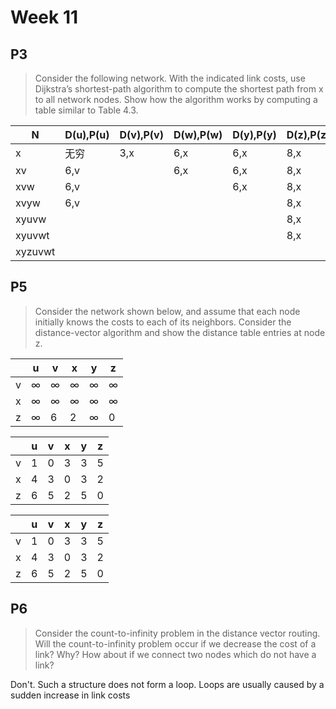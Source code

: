 # Week 11

## P3

> Consider the following network. With the indicated link costs, use Dijkstra’s shortest-path algorithm to compute the shortest path from x to all network nodes. Show how the algorithm works by computing a table similar to Table 4.3.

| N       | D(u),P(u) | D(v),P(v) | D(w),P(w) | D(y),P(y) | D(z),P(z) | D(t),P(t) |
| ------- | --------- | --------- | --------- | --------- | --------- | --------- |
| x       | 无穷      | 3,x       | 6,x       | 6,x       | 8,x       | 无穷      |
| xv      | 6,v       |           | 6,x       | 6,x       | 8,x       | 7,x       |
| xvw     | 6,v       |           |           | 6,x       | 8,x       | 7,x       |
| xvyw    | 6,v       |           |           |           | 8,x       | 7,x       |
| xyuvw   |           |           |           |           | 8,x       | 7,x       |
| xyuvwt  |           |           |           |           | 8,x       |           |
| xyzuvwt |           |           |           |           |           |           |



## P5

> Consider the network shown below, and assume that each node initially knows the costs to each of its neighbors. Consider the distance-vector algorithm and show the distance table entries at node z.

|      | u    | v    | x    | y    | z    |
| ---- | ---- | ---- | ---- | ---- | ---- |
| v    | ∞    | ∞    | ∞    | ∞    | ∞    |
| x    | ∞    | ∞    | ∞    | ∞    | ∞    |
| z    | ∞    | 6    | 2    | ∞    | 0    |

|      | u    | v    | x    | y    | z    |
| ---- | ---- | ---- | ---- | ---- | ---- |
| v    | 1    | 0    | 3    | 3    | 5    |
| x    | 4    | 3    | 0    | 3    | 2    |
| z    | 6    | 5    | 2    | 5    | 0    |

|      | u    | v    | x    | y    | z    |
| ---- | ---- | ---- | ---- | ---- | ---- |
| v    | 1    | 0    | 3    | 3    | 5    |
| x    | 4    | 3    | 0    | 3    | 2    |
| z    | 6    | 5    | 2    | 5    | 0    |



## P6

> Consider the count-to-infinity problem in the distance vector routing. Will the count-to-infinity problem occur if we decrease the cost of a link? Why? How about if we connect two nodes which do not have a link?

Don't. Such a structure does not form a loop. Loops are usually caused by a sudden increase in link costs